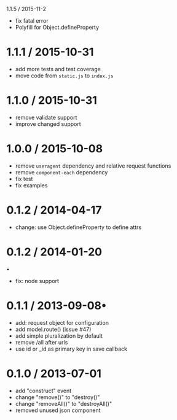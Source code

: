 1.1.5 / 2015-11-2
* fix fatal error
* Polyfill for Object.defineProperty

1.1.1 / 2015-10-31
==================
* add more tests and test coverage
* move code from `static.js` to `index.js`

1.1.0 / 2015-10-31
==================
* remove validate support
* improve changed support

1.0.0 / 2015-10-08
==================

* remove `useragent` dependency and relative request functions
* remove `component-each` dependency
* fix test
* fix examples

0.1.2 / 2014-04-17
==================

 * change: use Object.defineProperty to define attrs

0.1.2 / 2014-01-20
==================
•
 * fix: node support

0.1.1 / 2013-09-08•
==================

 * add: request object for configuration
 * add model.route()  (issue #47)
 * add simple pluralization by default
 * remove /all after urls
 * use id or _id as primary key in save callback

0.1.0 / 2013-07-01
==================

 * add "construct" event
 * change "remove()" to "destroy()"
 * change "removeAll()" to "destroyAll()"
 * removed unused json component
